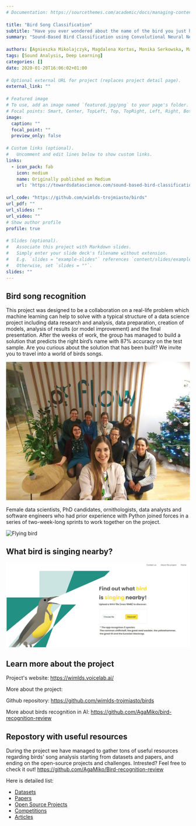 ```yaml
---
# Documentation: https://sourcethemes.com/academic/docs/managing-content/

title: "Bird Song Classification"
subtitle: "Have you ever wondered about the name of the bird you just heard singing?"
summary: "Sound-Based Bird Classification using Convolutional Neural Networks and Mel-Cepstrum Sepctrograms"

authors: [Agnieszka Mikolajczyk, Magdalena Kortas, Monika Serkowska, Małgorzata Ciwoniuk, Agata Dragan-Górska, Magdalena Kamińska, Ewa Tusień, WiMLDS]
tags: [Sound Analysis, Deep Learning]
categories: []
date: 2020-01-20T16:06:02+01:00

# Optional external URL for project (replaces project detail page).
external_link: ""

# Featured image
# To use, add an image named `featured.jpg/png` to your page's folder.
# Focal points: Smart, Center, TopLeft, Top, TopRight, Left, Right, BottomLeft, Bottom, BottomRight.
image:
  caption: ""
  focal_point: ""
  preview_only: false

# Custom links (optional).
#   Uncomment and edit lines below to show custom links.
links:
  - icon_pack: fab
    icon: medium
    name: Originally published on Medium
    url: 'https://towardsdatascience.com/sound-based-bird-classification-965d0ecacb2b'
    
url_code: "https://github.com/wimlds-trojmiasto/birds"
url_pdf: ""
url_slides: ""
url_video: ""
# Show author profile
profile: true

# Slides (optional).
#   Associate this project with Markdown slides.
#   Simply enter your slide deck's filename without extension.
#   E.g. `slides = "example-slides"` references `content/slides/example-slides.md`.
#   Otherwise, set `slides = ""`.
slides: ""
---
```

## Bird song recognition

This project was designed to be a collaboration on a real-life problem which machine learning can help to solve with a typical structure of a data science project including data research and analysis, data preparation, creation of models, analysis of results (or model improvement) and the final presentation. After the weeks of work, the group has managed to build a solution that predicts the right bird’s name with 87% accuracy on the test sample. Are you curious about the solution that has been built? We invite you to travel into a world of birds songs.

![our team](birds-team.png)

Female data scientists, PhD candidates, ornithologists, data analysts and software engineers who had prior experience with Python joined forces in a series of two-week-long sprints to work together on the project.

![Flying bird](http://www.kuwaitbirds.org/sites/default/files/files-misc/birding-bird-shapes-1.jpg)

## What bird is singing nearby?

![website's screenshot](birds-project.png)


## Learn more about the project

Project's website: https://wimlds.voicelab.ai/

More about the project: [](https://towardsdatascience.com/sound-based-bird-classification-965d0ecacb2b)

Github repository: https://github.com/wimlds-trojmiasto/birds

More about birds recognition in AI: https://github.com/AgaMiko/bird-recognition-review


## Repostory with useful resources

During the project we have managed to gather tons of useful resources regarding birds' song analysis starting from datasets and papers, and ending on the open-source projects and challenges. Intrested? Feel free to check it out!
https://github.com/AgaMiko/Bird-recognition-review

Here is detailed list:
* [Datasets](https://github.com/AgaMiko/Bird-recognition-review/blob/master/README.md#Datasets)
* [Papers](https://github.com/AgaMiko/Bird-recognition-review/blob/master/README.md#Papers)
* [Open Source Projects](https://github.com/AgaMiko/Bird-recognition-review/blob/master/README.md#Open-Source-Projects)
* [Competitions](https://github.com/AgaMiko/Bird-recognition-review/blob/master/README.md#Competitions)
* [Articles](https://github.com/AgaMiko/Bird-recognition-review/blob/master/README.md#Articles)

